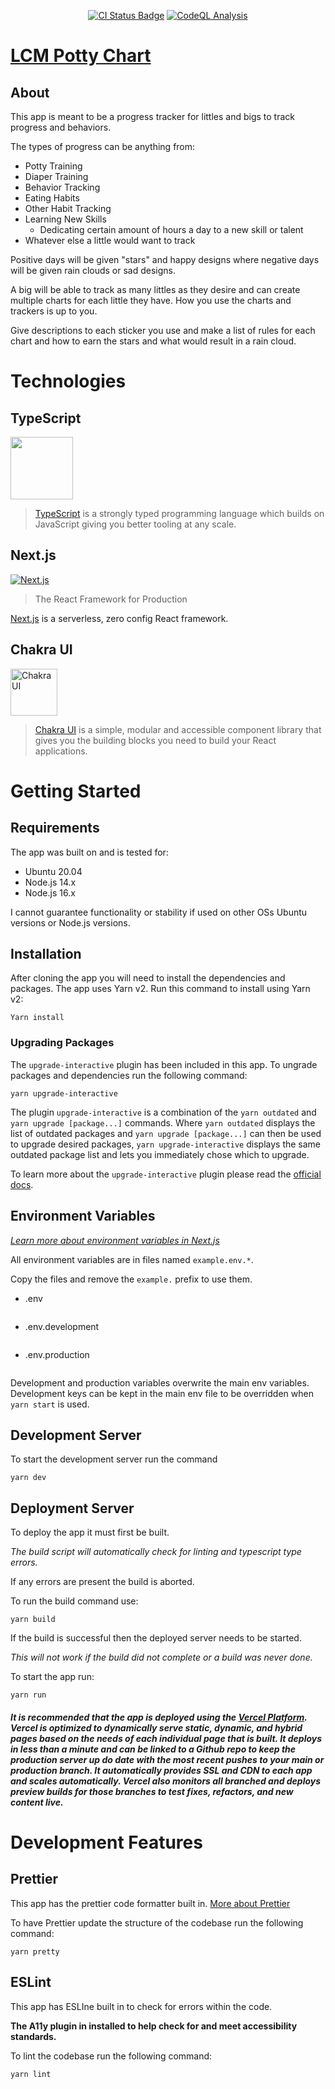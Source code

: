 <p align="center">
  <a href="https://github.com/LucidCreationsMedia/LCM-Potty-Chart/actions/workflows/main.yml"><img alt="CI Status Badge" src="https://github.com/LucidCreationsMedia/LCM-Potty-Chart/actions/workflows/main.yml/badge.svg?branch=main" /></a>
  <a href="https://github.com/LucidCreationsMedia/LCM-Potty-Chart/actions/workflows/codeql-analysis.yml"><img alt="CodeQL Analysis" src="https://github.com/LucidCreationsMedia/LCM-Potty-Chart/actions/workflows/codeql-analysis.yml/badge.svg?branch=main" /></a>
</p>

# [LCM Potty Chart](https://lucidcreations.media/)

## About

This app is meant to be a progress tracker for littles and bigs to track progress and behaviors.

The types of progress can be anything from:

- Potty Training
- Diaper Training
- Behavior Tracking
- Eating Habits
- Other Habit Tracking
- Learning New Skills
  - Dedicating certain amount of hours a day to a new skill or talent
- Whatever else a little would want to track

Positive days will be given "stars" and happy designs where negative days will be given rain clouds or sad designs.

A big will be able to track as many littles as they desire and can create multiple charts for each little they have. How you use the charts and trackers is up to you.

Give descriptions to each sticker you use and make a list of rules for each chart and how to earn the stars and what would result in a rain cloud.

# Technologies

## TypeScript

[<img src="https://upload.wikimedia.org/wikipedia/commons/4/4c/Typescript_logo_2020.svg" height="100px">](https://www.typescriptlang.org/)

> [TypeScript](https://www.typescriptlang.org/) is a strongly typed programming language which builds on JavaScript giving you better tooling at any scale.

## Next.js

[![Next.js](https://upload.wikimedia.org/wikipedia/commons/8/8e/Nextjs-logo.svg)](https://nextjs.org/)

> The React Framework for Production

[Next.js](https://nextjs.org/) is a serverless, zero config React framework.

## Chakra UI

[<img src="https://gist.githubusercontent.com/navin-moorthy/d4c5fe7f384a106ba8171eee77b45623/raw/3e4d37340270a38367bfe94dd2f7daea2a0537a2/chakra-ui-logo.svg" height="75px" alt="Chakra UI" >](https://chakra-ui.com/)

> [Chakra UI](https://chakra-ui.com/) is a simple, modular and accessible component library that gives you the building blocks you need to build your React applications.

# Getting Started

## Requirements

The app was built on and is tested for:

- Ubuntu 20.04
- Node.js 14.x
- Node.js 16.x

I cannot guarantee functionality or stability if used on other OSs Ubuntu versions or Node.js versions.

## Installation

After cloning the app you will need to install the dependencies and packages. The app uses Yarn v2. Run this command to install using Yarn v2:

```
Yarn install
```

### Upgrading Packages

The `upgrade-interactive` plugin has been included in this app. To ungrade packages and dependencies run the following command:

```
yarn upgrade-interactive
```

The plugin `upgrade-interactive` is a combination of the `yarn outdated` and `yarn upgrade [package...]` commands. Where `yarn outdated` displays the list of outdated packages and `yarn upgrade [package...]` can then be used to upgrade desired packages, `yarn upgrade-interactive` displays the same outdated package list and lets you immediately chose which to upgrade.

To learn more about the `upgrade-interactive` plugin please read the [official docs](https://classic.yarnpkg.com/lang/en/docs/cli/upgrade-interactive/).

## Environment Variables

_[Learn more about environment variables in Next.js](https://nextjs.org/docs/basic-features/environment-variables)_

All environment variables are in files named `example.env.*`.

Copy the files and remove the `example.` prefix to use them.

- .env

```

```

- .env.development

```

```

- .env.production

```

```

Development and production variables overwrite the main env variables. Development keys can be kept in the main env file to be overridden when `yarn start` is used.

## Development Server

To start the development server run the command

```
yarn dev
```

## Deployment Server

To deploy the app it must first be built.

_The build script will automatically check for linting and typescript type errors._

If any errors are present the build is aborted.

To run the build command use:

```
yarn build
```

If the build is successful then the deployed server needs to be started.

_This will not work if the build did not complete or a build was never done._

To start the app run:

```
yarn run
```

##### It is recommended that the app is deployed using the [Vercel Platform](https://vercel.com/new). Vercel is optimized to dynamically serve static, dynamic, and hybrid pages based on the needs of each individual page that is built. It deploys in less than a minute and can be linked to a Github repo to keep the production server up do date with the most recent pushes to your main or production branch. It automatically provides SSL and CDN to each app and scales automatically. Vercel also monitors all branched and deploys preview builds for those branches to test fixes, refactors, and new content live.

# Development Features

## Prettier

This app has the prettier code formatter built in. [More about Prettier](https://prettier.io/)

To have Prettier update the structure of the codebase run the following command:

```
yarn pretty
```

## ESLint

This app has ESLIne built in to check for errors within the code.

**The A11y plugin in installed to help check for and meet accessibility standards.**

To lint the codebase run the following command:

```
yarn lint
```

